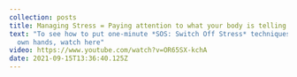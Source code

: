 ```yaml
---
collection: posts
title: Managing Stress = Paying attention to what your body is telling you
text: "To see how to put one-minute *SOS: Switch Off Stress* techniques in your
  own hands, watch here"
video: https://www.youtube.com/watch?v=OR65SX-kchA
date: 2021-09-15T13:36:40.125Z
---
```

